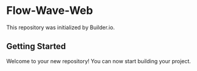 # Flow-Wave-Web

This repository was initialized by Builder.io.

## Getting Started

Welcome to your new repository! You can now start building your project.
